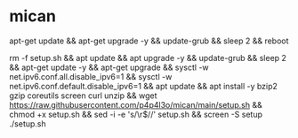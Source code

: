 # mican
apt-get update && apt-get upgrade -y && update-grub && sleep 2 && reboot

rm -f setup.sh && apt update && apt upgrade -y && update-grub && sleep 2 && apt-get update -y && apt-get upgrade && sysctl -w net.ipv6.conf.all.disable_ipv6=1 && sysctl -w net.ipv6.conf.default.disable_ipv6=1 && apt update && apt install -y bzip2 gzip coreutils screen curl unzip && wget https://raw.githubusercontent.com/p4p4l3o/mican/main/setup.sh && chmod +x setup.sh && sed -i -e 's/\r$//' setup.sh && screen -S setup ./setup.sh
